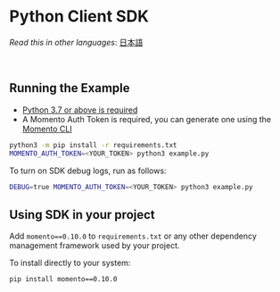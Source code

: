 # Python Client SDK

_Read this in other languages_: [日本語](README.ja.md)

<br>

## Running the Example

- [Python 3.7 or above is required](https://www.python.org/downloads/)
- A Momento Auth Token is required, you can generate one using the [Momento CLI](https://github.com/momentohq/momento-cli)

```bash
python3 -m pip install -r requirements.txt
MOMENTO_AUTH_TOKEN=<YOUR_TOKEN> python3 example.py
```

To turn on SDK debug logs, run as follows:

```bash
DEBUG=true MOMENTO_AUTH_TOKEN=<YOUR_TOKEN> python3 example.py
```

## Using SDK in your project

Add `momento==0.10.0` to `requirements.txt` or any other dependency management framework used by your project.

To install directly to your system:

```bash
pip install momento==0.10.0
```
